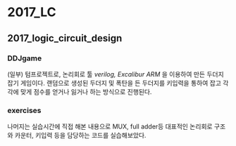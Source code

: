 # 2017_LC
2017_logic_circuit_design
-----------
### DDJgame

(일부)
텀프로젝트로, 논리회로 툴 *verilog, Excalibur ARM* 을 이용하여 만든 두더지 잡기 게임이다.
랜덤으로 생성된 두더지 및 폭탄을 든 두더지를 키입력을 통하여 잡고
각각에 맞게 점수를 얻거나 잃거나 하는 방식으로 진행된다.

### exercises

나머지는 실습시간에 직접 해본 내용으로 MUX, full adder등 대표적인 논리회로 구조와
카운터, 키입력 등을 담당하는 코드를 실습해보았다.
